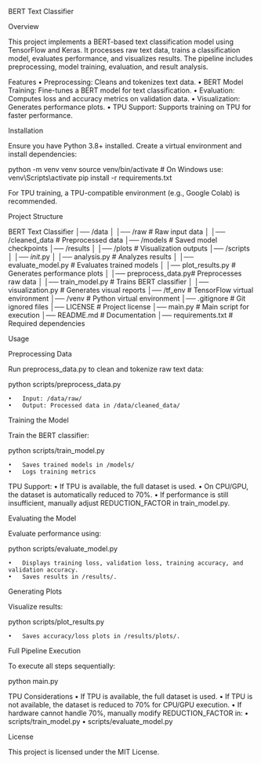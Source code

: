 BERT Text Classifier

Overview

This project implements a BERT-based text classification model using TensorFlow and Keras. It processes raw text data, trains a classification model, evaluates performance, and visualizes results. The pipeline includes preprocessing, model training, evaluation, and result analysis.

Features
	•	Preprocessing: Cleans and tokenizes text data.
	•	BERT Model Training: Fine-tunes a BERT model for text classification.
	•	Evaluation: Computes loss and accuracy metrics on validation data.
	•	Visualization: Generates performance plots.
	•	TPU Support: Supports training on TPU for faster performance.

Installation

Ensure you have Python 3.8+ installed. Create a virtual environment and install dependencies:

python -m venv venv
source venv/bin/activate  # On Windows use: venv\Scripts\activate
pip install -r requirements.txt

For TPU training, a TPU-compatible environment (e.g., Google Colab) is recommended.

Project Structure

BERT Text Classifier
│── /data
│   │── /raw              # Raw input data
│   │── /cleaned_data     # Preprocessed data
│── /models               # Saved model checkpoints
│── /results
│   │── /plots            # Visualization outputs
│── /scripts
│   │── _init_.py
│   │── analysis.py       # Analyzes results
│   │── evaluate_model.py # Evaluates trained models
│   │── plot_results.py   # Generates performance plots
│   │── preprocess_data.py# Preprocesses raw data
│   │── train_model.py    # Trains BERT classifier
│   │── visualization.py  # Generates visual reports
│── /tf_env               # TensorFlow virtual environment
│── /venv                 # Python virtual environment
│── .gitignore            # Git ignored files
│── LICENSE               # Project license
│── main.py               # Main script for execution
│── README.md             # Documentation
│── requirements.txt      # Required dependencies

Usage

Preprocessing Data

Run preprocess_data.py to clean and tokenize raw text data:

python scripts/preprocess_data.py

	•	Input: /data/raw/
	•	Output: Processed data in /data/cleaned_data/

Training the Model

Train the BERT classifier:

python scripts/train_model.py

	•	Saves trained models in /models/
	•	Logs training metrics

TPU Support:
	•	If TPU is available, the full dataset is used.
	•	On CPU/GPU, the dataset is automatically reduced to 70%.
	•	If performance is still insufficient, manually adjust REDUCTION_FACTOR in train_model.py.

Evaluating the Model

Evaluate performance using:

python scripts/evaluate_model.py

	•	Displays training loss, validation loss, training accuracy, and validation accuracy.
	•	Saves results in /results/.

Generating Plots

Visualize results:

python scripts/plot_results.py

	•	Saves accuracy/loss plots in /results/plots/.

Full Pipeline Execution

To execute all steps sequentially:

python main.py

TPU Considerations
	•	If TPU is available, the full dataset is used.
	•	If TPU is not available, the dataset is reduced to 70% for CPU/GPU execution.
	•	If hardware cannot handle 70%, manually modify REDUCTION_FACTOR in:
	•	scripts/train_model.py
	•	scripts/evaluate_model.py

License

This project is licensed under the MIT License.